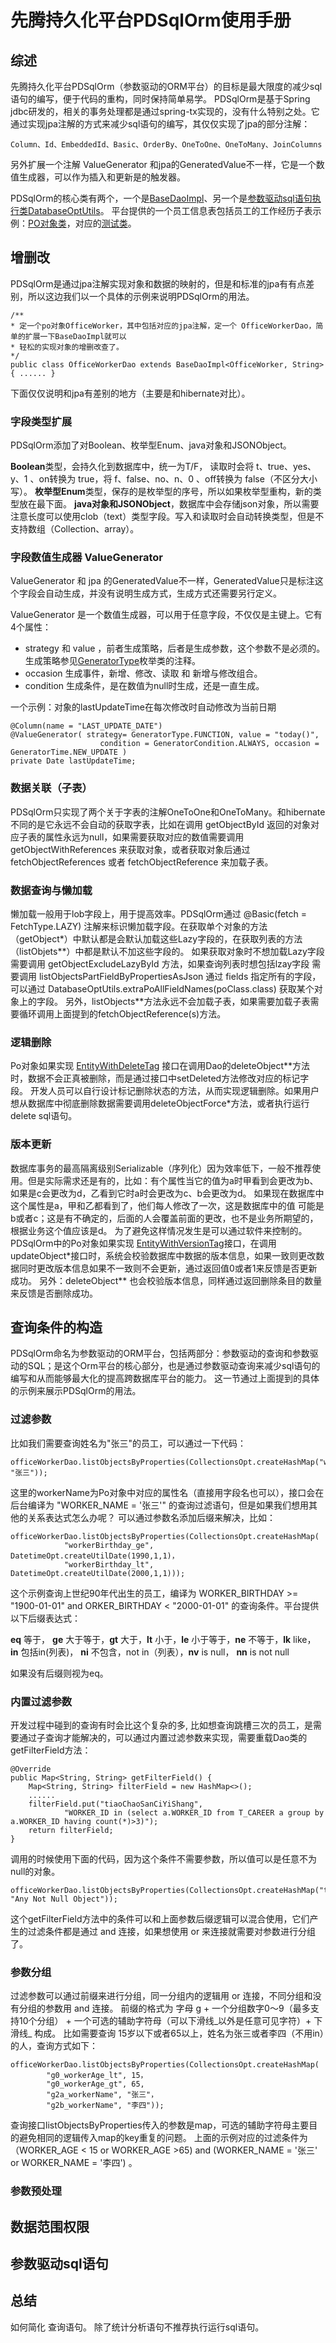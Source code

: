 # 先腾持久化平台PDSqlOrm使用手册
## 综述

先腾持久化平台PDSqlOrm（参数驱动的ORM平台）的目标是最大限度的减少sql语句的编写，便于代码的重构，同时保持简单易学。 PDSqlOrm是基于Spring jdbc研发的，相关的事务处理都是通过spring-tx实现的，没有什么特别之处。它通过实现jpa注解的方式来减少sql语句的编写，其仅仅实现了jpa的部分注解：

    Column、Id、EmbeddedId、Basic、OrderBy、OneToOne、OneToMany、JoinColumns

另外扩展一个注解 ValueGenerator 和jpa的GeneratedValue不一样，它是一个数值生成器，可以作为插入和更新是的触发器。
 
PDSqlOrm的核心类有两个，一个是[BaseDaoImpl](https://github.com/ndxt/centit-persistence/blob/master/centit-persistence-jdbc/src/main/java/com/centit/framework/jdbc/dao/BaseDaoImpl.java)、另一个是[参数驱动sql语句执行类DatabaseOptUtils](https://github.com/ndxt/centit-persistence/blob/master/centit-persistence-jdbc/src/main/java/com/centit/framework/jdbc/dao/DatabaseOptUtils.java)。
平台提供的一个员工信息表包括员工的工作经历子表示例：[PO对象类](https://github.com/ndxt/centit-persistence/tree/master/centit-persistence-jdbc/src/test/java/com/centit/framework/jdbc/test/po)，对应的[测试类](https://github.com/ndxt/centit-persistence/blob/master/centit-persistence-jdbc/src/test/java/com/centit/framework/jdbc/test/server/TestClassTemp.java)。

## 增删改

PDSqlOrm是通过jpa注解实现对象和数据的映射的，但是和标准的jpa有有点差别，所以这边我们以一个具体的示例来说明PDSqlOrm的用法。

    /**
    * 定一个po对象OfficeWorker，其中包括对应的jpa注解，定一个 OfficeWorkerDao，简单的扩展一下BaseDaoImpl就可以
    * 轻松的实现对象的增删改查了。
    */
    public class OfficeWorkerDao extends BaseDaoImpl<OfficeWorker, String> { ...... }

下面仅仅说明和jpa有差别的地方（主要是和hibernate对比）。

### 字段类型扩展

PDSqlOrm添加了对Boolean、枚举型Enum、java对象和JSONObject。

**Boolean**类型，会持久化到数据库中，统一为T/F， 读取时会将 t、true、yes、y、1 、on转换为 true，将 f、false、no、n、0 、off转换为 false（不区分大小写）。
**枚举型Enum**类型，保存的是枚举型的序号，所以如果枚举型重构，新的类型放在最下面。
**java对象和JSONObject**，数据库中会存储json对象，所以需要注意长度可以使用clob（text）类型字段。写入和读取时会自动转换类型，但是不支持数组（Collection、array）。

### 字段数值生成器 ValueGenerator

ValueGenerator 和 jpa 的GeneratedValue不一样，GeneratedValue只是标注这个字段会自动生成，并没有说明生成方式，生成方式还需要另行定义。

ValueGenerator 是一个数值生成器，可以用于任意字段，不仅仅是主键上。它有4个属性：
 * strategy 和 value ，前者生成策略，后者是生成参数，这个参数不是必须的。生成策略参见[GeneratorType](https://github.com/ndxt/centit-persistence/blob/master/centit-database/src/main/java/com/centit/support/database/orm/GeneratorType.java)枚举类的注释。
 * occasion 生成事件，新增、修改、读取 和 新增与修改组合。
 * condition 生成条件，是在数值为null时生成，还是一直生成。

一个示例：对象的lastUpdateTime在每次修改时自动修改为当前日期

    @Column(name = "LAST_UPDATE_DATE")
    @ValueGenerator( strategy= GeneratorType.FUNCTION, value = "today()",
                        condition = GeneratorCondition.ALWAYS, occasion = GeneratorTime.NEW_UPDATE )
    private Date lastUpdateTime;

### 数据关联（子表）

PDSqlOrm只实现了两个关于字表的注解OneToOne和OneToMany。和hibernate不同的是它永远不会自动的获取字表，比如在调用 getObjectById 返回的对象对应子表的属性永远为null，如果需要获取对应的数值需要调用 getObjectWithReferences 来获取对象，或者获取对象后通过 fetchObjectReferences 或者 fetchObjectReference 来加载子表。

### 数据查询与懒加载

懒加载一般用于lob字段上，用于提高效率。PDSqlOrm通过 @Basic(fetch = FetchType.LAZY) 注解来标识懒加载字段。在获取单个对象的方法（getObject*）中默认都是会默认加载这些Lazy字段的，在获取列表的方法（listObjets**）中都是默认不加这些字段的。
如果获取对象时不想加载Lazy字段需要调用 getObjectExcludeLazyById 方法，如果查询列表时想包括lzay字段 需要调用 listObjectsPartFieldByPropertiesAsJson 通过 fields 指定所有的字段，可以通过 DatabaseOptUtils.extraPoAllFieldNames(poClass.class) 获取某个对象上的字段。
另外，listObjects**方法永远不会加载子表，如果需要加载子表需要循环调用上面提到的fetchObjectReference(s)方法。

### 逻辑删除

Po对象如果实现 [EntityWithDeleteTag](https://github.com/ndxt/centit-persistence/blob/master/centit-persistence-jdbc/src/main/java/com/centit/framework/core/po/EntityWithDeleteTag.java) 接口在调用Dao的deleteObject**方法时，数据不会正真被删除，而是通过接口中setDeleted方法修改对应的标记字段。
开发人员可以自行设计标记删除状态的方法，从而实现逻辑删除。如果用户想从数据库中彻底删除数据需要调用deleteObjectForce*方法，或者执行运行delete sql语句。

### 版本更新

数据库事务的最高隔离级别Serializable（序列化）因为效率低下，一般不推荐使用。但是实际需求还是有的，比如：有个属性当它的值为a时甲看到会更改为b、如果是c会更改为d，乙看到它时a时会更改为c、b会更改为d。 如果现在数据库中这个属性是a，甲和乙都看到了，他们每人修改了一次，这是数据库中的值 可能是b或者c；这是有不确定的，后面的人会覆盖前面的更改，也不是业务所期望的，根据业务这个值应该是d。
为了避免这样情况发生是可以通过软件来控制的。PDSqlOrm中的Po对象如果实现 [EntityWithVersionTag](https://github.com/ndxt/centit-persistence/blob/master/centit-persistence-jdbc/src/main/java/com/centit/framework/core/po/EntityWithVersionTag.java)接口，在调用updateObject*接口时，系统会校验数据库中数据的版本信息，如果一致则更改数据同时更改版本信息如果不一致则不会更新，通过返回值0或者1来反馈是否更新成功。
另外：deleteObject** 也会校验版本信息，同样通过返回删除条目的数量来反馈是否删除成功。

## 查询条件的构造

PDSqlOrm命名为参数驱动的ORM平台，包括两部分：参数驱动的查询和参数驱动的SQL；是这个Orm平台的核心部分，也是通过参数驱动查询来减少sql语句的编写和从而能够最大化的提高跨数据库平台的能力。
这一节通过上面提到的具体的示例来展示PDSqlOrm的用法。

### 过滤参数

比如我们需要查询姓名为"张三"的员工，可以通过一下代码：

    officeWorkerDao.listObjectsByProperties(CollectionsOpt.createHashMap("workerName", "张三"));

这里的workerName为Po对象中对应的属性名（直接用字段名也可以），接口会在后台编译为 "WORKER_NAME = '张三'" 的查询过滤语句，但是如果我们想用其他的关系表达式怎么办呢？ 可以通过参数名添加后缀来解决，比如：

    officeWorkerDao.listObjectsByProperties(CollectionsOpt.createHashMap(
                "workerBirthday_ge", DatetimeOpt.createUtilDate(1990,1,1)，
                "workerBirthday_lt", DatetimeOpt.createUtilDate(2000,1,1)));

这个示例查询上世纪90年代出生的员工，编译为 WORKER_BIRTHDAY >= "1900-01-01" and ORKER_BIRTHDAY < "2000-01-01" 的查询条件。平台提供以下后缀表达式：

**eq** 等于， **ge** 大于等于，**gt** 大于，**lt** 小于，**le** 小于等于，**ne** 不等于，**lk** like， **in** 包括in(列表)， **ni** 不包含，not in（列表），**nv** is null， **nn** is not null

如果没有后缀则视为eq。

### 内置过滤参数

开发过程中碰到的查询有时会比这个复杂的多, 比如想查询跳槽三次的员工，是需要通过子查询才能解决的，可以通过内置过滤参数来实现，需要重载Dao类的getFilterField方法：

    @Override
    public Map<String, String> getFilterField() {
        Map<String, String> filterField = new HashMap<>();
        ......
        filterField.put("tiaoChaoSanCiYiShang", 
                "WORKER_ID in (select a.WORKER_ID from T_CAREER a group by a.WORKER_ID having count(*)>3)");
        return filterField;
    }

调用的时候使用下面的代码，因为这个条件不需要参数，所以值可以是任意不为null的对象。

    officeWorkerDao.listObjectsByProperties(CollectionsOpt.createHashMap("tiaoChaoSanCiYiShang", "Any Not Null Object"));

这个getFilterField方法中的条件可以和上面参数后缀逻辑可以混合使用，它们产生的过滤条件都是通过 and 连接，如果想使用 or 来连接就需要对参数进行分组了。

### 参数分组

过滤参数可以通过前缀来进行分组，同一分组内的逻辑用 or 连接，不同分组和没有分组的参数用 and 连接。
前缀的格式为 字母 g + 一个分组数字0～9（最多支持10个分组） + 一个可选的辅助字符母（可以下滑线_以外是任意可见字符）+ 下滑线_ 构成。
比如需要查询 15岁以下或者65以上，姓名为张三或者李四（不用in）的人，查询方式如下：

    officeWorkerDao.listObjectsByProperties(CollectionsOpt.createHashMap(
            "g0_workerAge_lt", 15，
            "g0_workerAge_gt", 65,
            "g2a_workerName", "张三"，
            "g2b_workerName", "李四"));

查询接口listObjectsByProperties传入的参数是map，可选的辅助字符母主要目的避免相同的逻辑传入map的key重复的问题。
上面的示例对应的过滤条件为 （WORKER_AGE < 15 or WORKER_AGE >65) and (WORKER_NAME = '张三'  or WORKER_NAME = '李四') 。

### 参数预处理



## 数据范围权限



## 参数驱动sql语句



## 总结
如何简化 查询语句。
除了统计分析语句不推荐执行运行sql语句。
